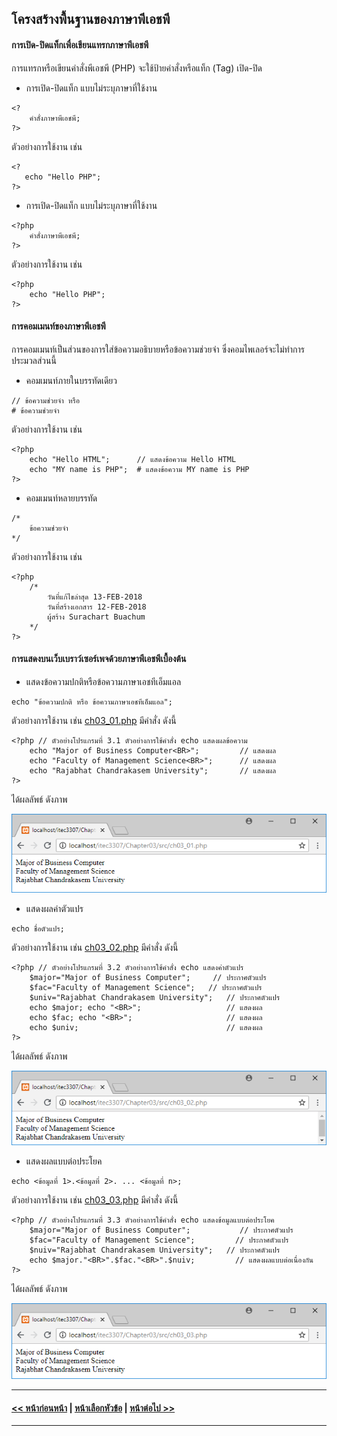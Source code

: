 ## โครงสร้างพื้นฐานของภาษาพีเอชพี

#### การเปิด-ปิดแท็กเพื่อเขียนแทรกภาษาพีเอชพี
การแทรกหรือเขียนคำสั่งพีเอชพี (PHP) จะใช้ป้ายคำสั่งหรือแท็ก (Tag) เปิด-ปิด 
* การเปิด-ปิดแท็ก แบบไม่ระบุภาษาที่ใช้งาน
```
<?
    คำสั่งภาษาพีเอชพี;
?>                            
```
ตัวอย่างการใช้งาน เช่น
```
<?
   echo "Hello PHP";
?>                          
```
* การเปิด-ปิดแท็ก แบบไม่ระบุภาษาที่ใช้งาน
```
<?php
    คำสั่งภาษาพีเอชพี;
?>                                                   
```
ตัวอย่างการใช้งาน เช่น
```
<?php
    echo "Hello PHP";
?>                         
```

#### การคอมเมนท์ของภาษาพีเอชพี
การคอมเมนท์เป็นส่วนของการใส่ข้อความอธิบายหรือข้อความช่วยจำ ซึ่งคอมไพเลอร์จะไม่ทำการประมวลส่วนนี้
* คอมเมนท์ภายในบรรทัดเดียว
```
// ข้อความช่วยจำ หรือ                 
# ข้อความช่วยจำ                                        
```
ตัวอย่างการใช้งาน เช่น
```
<?php
    echo "Hello HTML";      // แสดงข้อความ Hello HTML
    echo "MY name is PHP";  # แสดงข้อความ MY name is PHP
?>
```
* คอมเมนท์หลายบรรทัด
```
/*
    ข้อความช่วยจำ        
*/                                                     
```
ตัวอย่างการใช้งาน เช่น
```
<?php
    /*   
        วันที่แก้ไขล่าสุด 13-FEB-2018
        วันที่สร้างเอกสาร 12-FEB-2018
        ผู้สร้าง Surachart Buachum  
    */
?>
```

#### การแสดงบนเว็บเบราว์เซอร์เพจด้วยภาษาพีเอชพีเบื้องต้น
* แสดงข้อความปกติหรือข้อความภาษาเอชทีเอ็มแอล
```
echo "ข้อความปกติ หรือ ข้อความภาษาเอชทีเอ็มแอล";                              
```
ตัวอย่างการใช้งาน เช่น [ch03_01.php](src/ch03_01.php) มีคำสั่ง ดังนี้
```
<?php // ตัวอย่างโปรแกรมที่ 3.1 ตัวอย่างการใช้คำสั่ง echo แสดงผลข้อความ
    echo "Major of Business Computer<BR>";         // แสดงผล
    echo "Faculty of Management Science<BR>";      // แสดงผล
    echo "Rajabhat Chandrakasem University";       // แสดงผล
?>
```

ได้ผลลัพธ์ ดังภาพ

<img src=output/ch03_01.png>

* แสดงผลค่าตัวแปร
```
echo ชื่อตัวแปร;                            
```
ตัวอย่างการใช้งาน เช่น [ch03_02.php](src/ch03_02.php) มีคำสั่ง ดังนี้
```
<?php // ตัวอย่างโปรแกรมที่ 3.2 ตัวอย่างการใช้คำสั่ง echo แสดงค่าตัวแปร
    $major="Major of Business Computer";     // ประกาศตัวแปร
    $fac="Faculty of Management Science";   // ประกาศตัวแปร
    $univ="Rajabhat Chandrakasem University";   // ประกาศตัวแปร
    echo $major; echo "<BR>";                   // แสดงผล
    echo $fac; echo "<BR>";                     // แสดงผล
    echo $univ;                                 // แสดงผล
?>
```

ได้ผลลัพธ์ ดังภาพ

<img src=output/ch03_02.png>

* แสดงผลแบบต่อประโยค
```
echo <ข้อมูลที่ 1>.<ข้อมูลที่ 2>. ... <ข้อมูลที่ n>;             
```
ตัวอย่างการใช้งาน เช่น  [ch03_03.php](src/ch03_03.php) มีคำสั่ง ดังนี้
```
<?php // ตัวอย่างโปรแกรมที่ 3.3 ตัวอย่างการใช้คำสั่ง echo แสดงข้อมูลแบบต่อประโยค
    $major="Major of Business Computer";           // ประกาศตัวแปร
    $fac="Faculty of Management Science";         // ประกาศตัวแปร
    $nuiv="Rajabhat Chandrakasem University";   // ประกาศตัวแปร
    echo $major."<BR>".$fac."<BR>".$nuiv;         // แสดงผลแบบต่อเนื่องกัน
?>
```

ได้ผลลัพธ์ ดังภาพ

<img src=output/ch03_03.png>

---
#### [<< หน้าก่อนหน้า](0301.md) | [หน้าเลือกหัวข้อ](README.md) | [หน้าต่อไป >>](0303.md)
---